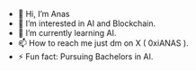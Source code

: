 - 👋 Hi, I’m Anas
- 👀 I’m interested in AI and Blockchain.
- 🌱 I’m currently learning AI.
- 📫 How to reach me just dm on X ( 0xiANAS ).
- ⚡ Fun fact: Pursuing Bachelors in AI.

<!---
i-anasop/i-anasop is a ✨ special ✨ repository because its `README.md` (this file) appears on your GitHub profile.
You can click the Preview link to take a look at your changes.
--->
